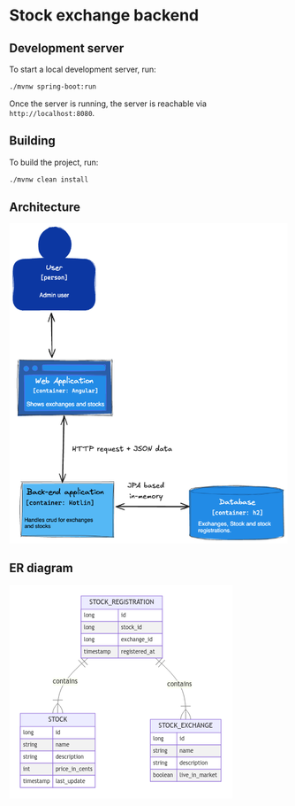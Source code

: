 # Stock exchange backend

## Development server

To start a local development server, run:

```bash
./mvnw spring-boot:run
```

Once the server is running, the server is reachable via `http://localhost:8080`.

## Building

To build the project, run:

```bash
./mvnw clean install
```

## Architecture
![simple architecture](/documentation/diagrams/exchange-stock-architecture.png)

## ER diagram
![simple architecture](/documentation/diagrams/er-diagram.png)
